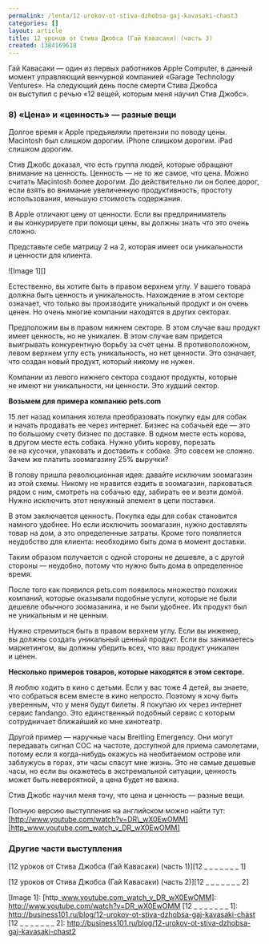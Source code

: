 ```yaml
---
permalink: /lenta/12-urokov-ot-stiva-dzhobsa-gaj-kavasaki-chast3
categories: []
layout: article
title: 12 уроков от Стива Джобса (Гай Кавасаки) (часть 3)
created: 1384169618
---
```

Гай Кавасаки — один из первых работников Apple Computer, в данный момент управляющий венчурной компанией «Garage Technology Ventures». На следующий день после смерти Стива Джобса он выступил с речью «12 вещей, которым меня научил Стив Джобс».  


### 8) «Цена» и «ценность» — разные вещи ###

Долгое время к Apple предъявляли претензии по поводу цены. Macintosh был слишком дорогим. iPhone слишком дорогим. iPad слишком дорогим.

Стив Джобс доказал, что есть группа людей, которые обращают внимание на ценность. Ценность — не то же самое, что цена. Можно считать Macintosh более дорогим. До действительно ли он более дорог, если взять во внимание увеличенную продуктивность, простоту использования, меньшую стоимость содержания.

В Apple отличают цену от ценности. Если вы предприниматель и вы конкурируете при помощи цены, вы должны знать что это очень сложно.

Представьте себе матрицу 2 на 2, которая имеет оси уникальности и ценности для клиента.

![Image 1][]

Естественно, вы хотите быть в правом верхнем углу. У вашего товара должна быть ценность и уникальность. Нахождение в этом секторе означает, что только вы производите уникальный продукт и он очень ценен. Но очень многие компании находятся в других секторах.

Предположим вы в правом нижнем секторе. В этом случае ваш продукт имеет ценность, но не уникален. В этом случае вам придется выигрывать конкурентную борьбу за счет цены. В противоположном, левом верхнем углу есть уникальность, но нет ценности. Это означает, что создан новый продукт, который никому не нужен.

Компании из левого нижнего сектора создают продукты, которые не имеют ни уникальности, ни ценности. Это худший сектор.

**Возьмем для примера компанию pets.com**

15 лет назад компания хотела преобразовать покупку еды для собак и начать продавать ее через интернет. Бизнес на собачьей еде — это по большому счету бизнес по доставке. В одном месте есть корова, в другом месте есть собака. Нужно убить корову, порезать ее на кусочки, упаковать и доставить к собаке. Это совсем не сложно. Зачем же платить зоомагазину 25% выручки?

В голову пришла революционная идея: давайте исключим зоомагазин из этой схемы. Никому не нравится ездить в зоомагазин, парковаться рядом с ним, смотреть на собачью еду, забирать ее и везти домой. Нужно исключить этот ненужный элемент в цепи поставки.

В этом заключается ценность. Покупка еды для собак становится намного удобнее. Но если исключить зоомагазин, нужно доставлять товар на дом, а это определенные затраты. Кроме того появляется неудобство для клиента: необходимо быть дома в момент доставки.

Таким образом получается с одной стороны не дешевле, а с другой стороны — неудобно, потому что нужно быть дома в определенное время.

После того как появился pets.com появилось множество похожих компаний, которые оказывали подобные услуги, которые не были дешевле обычного зоомазанина, и не были удобнее. Их продукт был не уникальным и не ценным.

Нужно стремиться быть в правом верхнем углу. Если вы инженер, вы должны создать уникальный ценный продукт. Если вы занимаетесь маркетингом, вы должны убедить всех, что ваш продукт уникален и ценен.

**Несколько примеров товаров, которые находятся в этом секторе.**

Я люблю ходить в кино с детьми. Если у вас тоже 4 детей, вы знаете, что собраться всем вместе в кино непросто. Поэтому я хочу быть уверенным, что у меня будут билеты. Я покупаю их через интернет сервис fandango. Это единственный подобный сервис с которым сотрудничает ближайший ко мне кинотеатр.

Другой пример — наручные часы Breitling Emergency. Они могут передавать сигнал СОС на частоте, доступной для приема самолетами, потому если я когда-нибудь окажусь на необитаемом острове или заблужусь в горах, эти часы спасут мне жизнь. Это не самые дешевые часы, но если вы окажетесь в экстремальной ситуации, ценность может быть невероятной, а цена будет не важна.

Стив Джобс научил меня точу, что цена и ценность — разные вещи.

Полную версию выступления на английском можно найти тут:  
[http://www.youtube.com/watch?v=DR\_wX0EwOMM][http_www.youtube.com_watch_v_DR_wX0EwOMM]

### Другие части выступления ###

[12 уроков от Стива Джобса (Гай Кавасаки) (часть 1)][12 _ _ _ _ _ _ _ 1]

[12 уроков от Стива Джобса (Гай Кавасаки) (часть 2)][12 _ _ _ _ _ _ _ 2]


[Image 1]: 
[http_www.youtube.com_watch_v_DR_wX0EwOMM]: http://www.youtube.com/watch?v=DR_wX0EwOMM
[12 _ _ _ _ _ _ _ 1]: http://business101.ru/blog/12-urokov-ot-stiva-dzhobsa-gaj-kavasaki-chast
[12 _ _ _ _ _ _ _ 2]: http://business101.ru/blog/12-urokov-ot-stiva-dzhobsa-gaj-kavasaki-chast2
